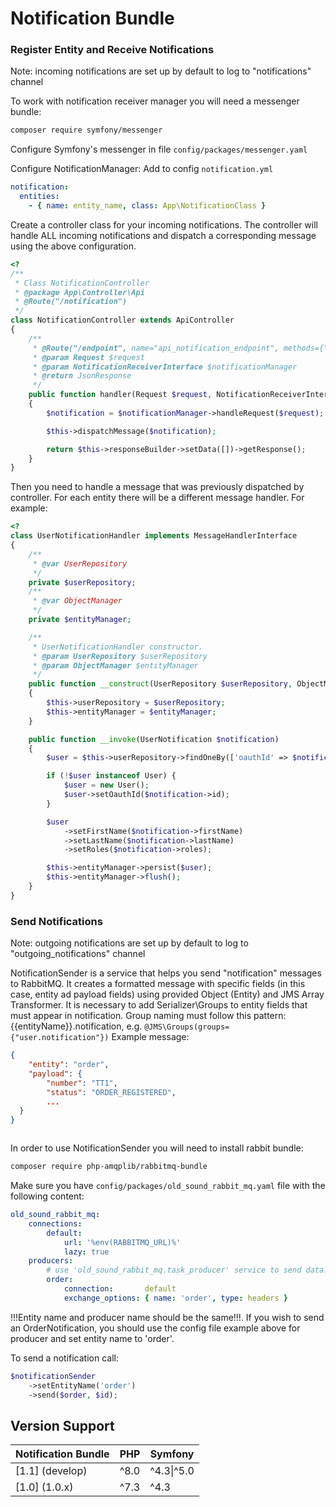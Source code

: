 # Notification Bundle

### Register Entity and Receive Notifications
Note: incoming notifications are set up by default to log to "notifications" channel

To work with notification receiver manager you will need a messenger bundle:
```bash
composer require symfony/messenger
```

Configure Symfony's messenger in file `config/packages/messenger.yaml`

Configure NotificationManager:
Add to config `notification.yml`
```yaml
notification:
  entities:
    - { name: entity_name, class: App\NotificationClass }

```

Create a controller class for your incoming notifications. 
The controller will handle ALL incoming notifications and dispatch a corresponding message using the above configuration.
```php
<?
/**
 * Class NotificationController
 * @package App\Controller\Api
 * @Route("/notification")
 */
class NotificationController extends ApiController
{
    /**
     * @Route("/endpoint", name="api_notification_endpoint", methods={"POST"})
     * @param Request $request
     * @param NotificationReceiverInterface $notificationManager
     * @return JsonResponse
     */
    public function handler(Request $request, NotificationReceiverInterface $notificationManager)
    {
        $notification = $notificationManager->handleRequest($request);

        $this->dispatchMessage($notification);

        return $this->responseBuilder->setData([])->getResponse();
    }
}
```

Then you need to handle a message that was previously dispatched by controller. 
For each entity there will be a different message handler.
For example:
```php
<? 
class UserNotificationHandler implements MessageHandlerInterface
{
    /**
     * @var UserRepository
     */
    private $userRepository;
    /**
     * @var ObjectManager
     */
    private $entityManager;

    /**
     * UserNotificationHandler constructor.
     * @param UserRepository $userRepository
     * @param ObjectManager $entityManager
     */
    public function __construct(UserRepository $userRepository, ObjectManager $entityManager)
    {
        $this->userRepository = $userRepository;
        $this->entityManager = $entityManager;
    }

    public function __invoke(UserNotification $notification)
    {
        $user = $this->userRepository->findOneBy(['oauthId' => $notification->id]);

        if (!$user instanceof User) {
            $user = new User();
            $user->setOauthId($notification->id);
        }

        $user
            ->setFirstName($notification->firstName)
            ->setLastName($notification->lastName)
            ->setRoles($notification->roles);

        $this->entityManager->persist($user);
        $this->entityManager->flush();
    }
}
```

### Send Notifications
Note: outgoing notifications are set up by default to log to "outgoing_notifications" channel


NotificationSender is a service that helps you send "notification" messages to RabbitMQ. It creates a formatted message 
with specific fields (in this case, entity ad payload fields) using provided Object (Entity) and JMS Array Transformer.
It is necessary to add Serializer\Groups to entity fields that must appear in notification. 
Group naming must follow this pattern: {{entityName}}.notification, e.g. `@JMS\Groups(groups={"user.notification"})`
Example message: 
```json
{
    "entity": "order",
    "payload": {
        "number": "TT1",
        "status": "ORDER_REGISTERED",
        ...
  }
}



``` 
In order to use NotificationSender you will need to install rabbit bundle: 
```bash
composer require php-amqplib/rabbitmq-bundle
```
Make sure you have ``config/packages/old_sound_rabbit_mq.yaml`` file with the following content:
```yaml
old_sound_rabbit_mq:
    connections:
        default:
            url: '%env(RABBITMQ_URL)%'
            lazy: true
    producers:
        # use 'old_sound_rabbit_mq.task_producer' service to send data.
        order:
            connection:       default
            exchange_options: { name: 'order', type: headers }
```

!!!Entity name and producer name should be the same!!!. If you wish to send an OrderNotification, you should use the config file example above for producer and set entity name to 'order'. 

To send a notification call:
```php
$notificationSender
    ->setEntityName('order')
    ->send($order, $id);
```

## Version Support

| Notification Bundle |  PHP  | Symfony      |
|---------------------|-------|--------------|
| [1.1] (develop)     | ^8.0  |  ^4.3\|^5.0  |
| [1.0] (1.0.x)       | ^7.3  |     ^4.3     |
